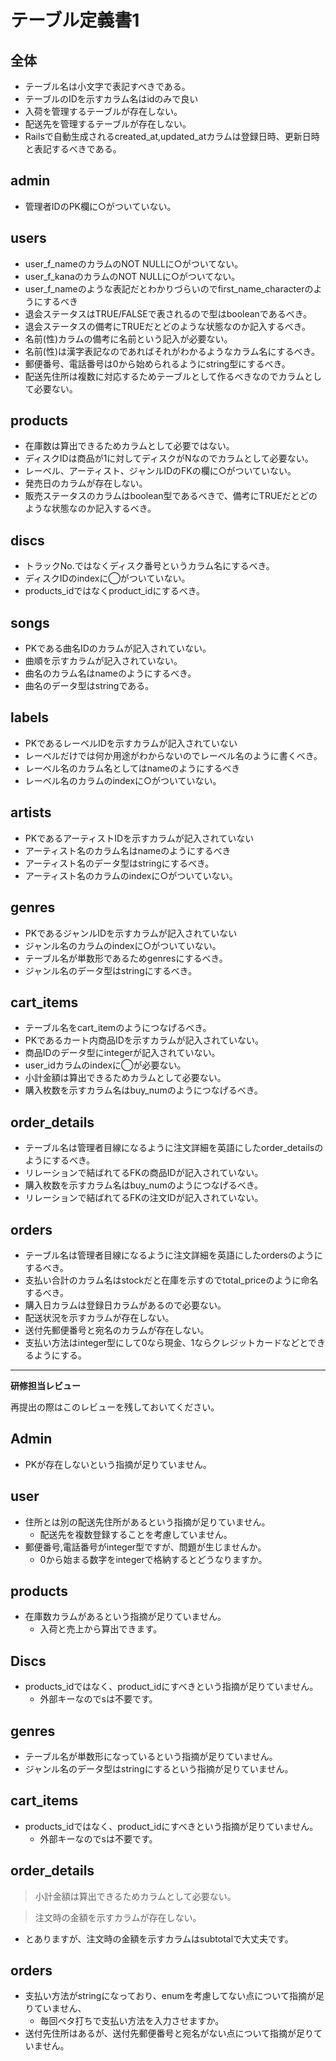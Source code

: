 # テーブル定義書1
## 全体
- テーブル名は小文字で表記すべきである。
- テーブルのIDを示すカラム名はidのみで良い
- 入荷を管理するテーブルが存在しない。
- 配送先を管理するテーブルが存在しない。
- Railsで自動生成されるcreated_at,updated_atカラムは登録日時、更新日時と表記するべきである。

## admin
- 管理者IDのPK欄に○がついていない。

## users
- user_f_nameのカラムのNOT NULLに○がついてない。
- user_f_kanaのカラムのNOT NULLに○がついてない。
- user_f_nameのような表記だとわかりづらいのでfirst_name_characterのようにするべき
- 退会ステータスはTRUE/FALSEで表されるので型はbooleanであるべき。
- 退会ステータスの備考にTRUEだとどのような状態なのか記入するべき。
- 名前(性)カラムの備考に名前という記入が必要ない。
- 名前(性)は漢字表記なのであればそれがわかるようなカラム名にするべき。
- 郵便番号、電話番号は0から始められるようにstring型にするべき。
- 配送先住所は複数に対応するためテーブルとして作るべきなのでカラムとして必要ない。

## products
- 在庫数は算出できるためカラムとして必要ではない。
- ディスクIDは商品が1に対してディスクがNなのでカラムとして必要ない。
- レーベル、アーティスト、ジャンルIDのFKの欄に○がついていない。
- 発売日のカラムが存在しない。
- 販売ステータスのカラムはboolean型であるべきで、備考にTRUEだとどのような状態なのか記入するべき。

## discs
- トラックNo.ではなくディスク番号というカラム名にするべき。
- ディスクIDのindexに◯がついていない。
- products_idではなくproduct_idにするべき。

## songs
- PKである曲名IDのカラムが記入されていない。
- 曲順を示すカラムが記入されていない。
- 曲名のカラム名はnameのようにするべき。
- 曲名のデータ型はstringである。

## labels
- PKであるレーベルIDを示すカラムが記入されていない
- レーベルだけでは何か用途がわからないのでレーベル名のように書くべき。
- レーベル名のカラム名としてはnameのようにするべき
- レーベル名のカラムのindexに○がついていない。

## artists
- PKであるアーティストIDを示すカラムが記入されていない
- アーティスト名のカラム名はnameのようにするべき
- アーティスト名のデータ型はstringにするべき。
- アーティスト名のカラムのindexに○がついていない。

## genres
- PKであるジャンルIDを示すカラムが記入されていない
- ジャンル名のカラムのindexに○がついていない。
- テーブル名が単数形であるためgenresにするべき。
- ジャンル名のデータ型はstringにするべき。

## cart_items
- テーブル名をcart_itemのようにつなげるべき。
- PKであるカート内商品IDを示すカラムが記入されていない。
- 商品IDのデータ型にintegerが記入されていない。
- user_idカラムのindexに◯が必要ない。
- 小計金額は算出できるためカラムとして必要ない。
- 購入枚数を示すカラム名はbuy_numのようにつなげるべき。

## order_details
- テーブル名は管理者目線になるように注文詳細を英語にしたorder_detailsのようにするべき。
- リレーションで結ばれてるFKの商品IDが記入されていない。
- 購入枚数を示すカラム名はbuy_numのようにつなげるべき。
- リレーションで結ばれてるFKの注文IDが記入されていない。

## orders
- テーブル名は管理者目線になるように注文詳細を英語にしたordersのようにするべき。
- 支払い合計のカラム名はstockだと在庫を示すのでtotal_priceのように命名するべき。
- 購入日カラムは登録日カラムがあるので必要ない。
- 配送状況を示すカラムが存在しない。
- 送付先郵便番号と宛名のカラムが存在しない。
- 支払い方法はinteger型にして0なら現金、1ならクレジットカードなどとできるようにする。

---

**研修担当レビュー**

再提出の際はこのレビューを残しておいてください。

## Admin
- PKが存在しないという指摘が足りていません。

## user
- 住所とは別の配送先住所があるという指摘が足りていません。
  -  配送先を複数登録することを考慮していません。
- 郵便番号,電話番号がinteger型ですが、問題が生じませんか。
  -  0から始まる数字をintegerで格納するとどうなりますか。

## products
- 在庫数カラムがあるという指摘が足りていません。
  -  入荷と売上から算出できます。

## Discs
- products_idではなく、product_idにすべきという指摘が足りていません。
  -  外部キーなのでsは不要です。

## genres
- テーブル名が単数形になっているという指摘が足りていません。
- ジャンル名のデータ型はstringにするという指摘が足りていません。

## cart_items
- products_idではなく、product_idにすべきという指摘が足りていません。
  -  外部キーなのでsは不要です。

## order_details

> 小計金額は算出できるためカラムとして必要ない。

> 注文時の金額を示すカラムが存在しない。
- とありますが、注文時の金額を示すカラムはsubtotalで大丈夫です。

## orders
- 支払い方法がstringになっており、enumを考慮してない点について指摘が足りていません、
  -  毎回ベタ打ちで支払い方法を入力させますか。
- 送付先住所はあるが、送付先郵便番号と宛名がない点について指摘が足りていません。
